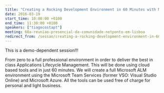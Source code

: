 ```yaml
---
title: "Creating a Rocking Development Environment in 60 Minutes with Microsoft Team Services and Azure"
date: 2016-03-19
start_time: 10:00:00 +0100
end_time: 11:30:00 +0100
speakers: ["tiagocostapt"]
meeting: 60a-reuniao-presencial-da-comunidade-netponto-em-lisboa
redirect_from: /sessao/creating-a-rocking-development-environment-in-60-minutes-with-microsoft-team-services-and-azure/
---
```

This is a demo-dependent session!!! 

From zero to a full professional environment in order to deliver the best in class Applications Lifecycle Management. This will be done using cloud based tools and in just 60 minutes. We will create a full Microsoft ALM environment using the Microsoft Team Services (former VSO: Visual Studio Online) and Microsoft Azure. All the tools can be used free of charge for personal and light business.

